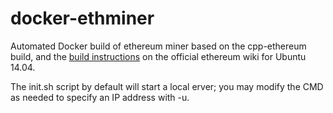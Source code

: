 # docker-ethminer
Automated Docker build of ethereum miner based on the cpp-ethereum build, and the [build instructions](https://github.com/ethereum/cpp-ethereum/wiki/Building-on-Ubuntu) on the official ethereum wiki for Ubuntu 14.04. 

The init.sh script by default will start a local erver; you may modify the CMD as needed to specify an IP address with -u.

